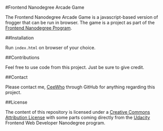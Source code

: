 

#Frontend Nanodegree Arcade Game

The Frontend Nanodegree Arcade Game is a javascript-based version of frogger that can be run in browser. The game is a project as part of the [Frontend Nanodegree Program](https://www.udacity.com/course/front-end-web-developer-nanodegree--nd001).

##Installation

Run `index.html` on browser of your choice.

##Contributions

Feel free to use code from this project. Just be sure to give credit.

##Contact

Please contact me, [CeeWho](https://github.com/CeeWho) through GitHub for anything regarding this project.

##License

The content of this repository is licensed under a
[Creative Commons Attribution License](http://creativecommons.org/licenses/by/3.0/us/) with some parts coming directly from the [Udacity](https://www.udacity.com) Frontend Web Developer Nanodegree program.